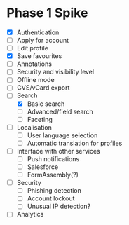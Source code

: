 # Phase 1 Spike

- [x] Authentication
- [ ] Apply for account
- [ ] Edit profile
- [x] Save favourites
- [ ] Annotations
- [ ] Security and visibility level
- [ ] Offline mode
- [ ] CVS/vCard export
- [ ] Search
  - [x] Basic search
  - [ ] Advanced/field search
  - [ ] Faceting
- [ ] Localisation
  - [ ] User language selection
  - [ ] Automatic translation for profiles
- [ ] Interface with other services
  - [ ] Push notifications
  - [ ] Salesforce
  - [ ] FormAssembly(?)
- [ ] Security
  - [ ] Phishing detection
  - [ ] Account lockout
  - [ ] Unusual IP detection?
- [ ] Analytics
